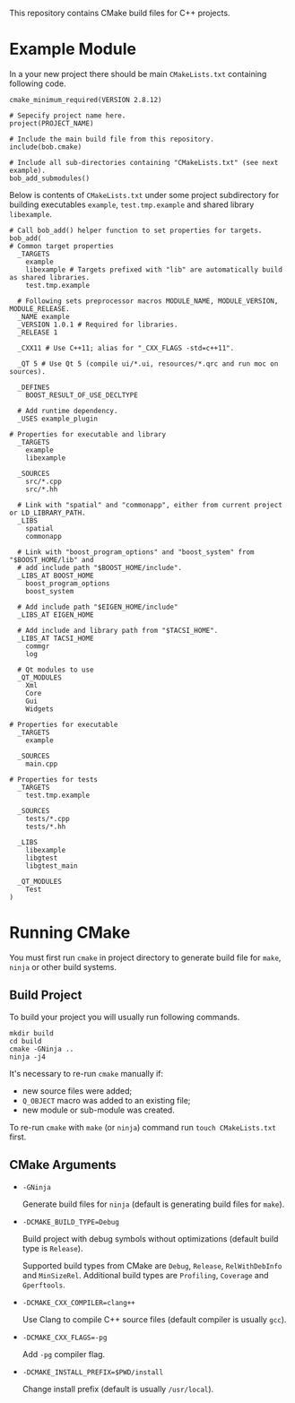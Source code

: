 This repository contains CMake build files for C++ projects.

# Example Module

In a your new project there should be main `CMakeLists.txt` containing following code.

    cmake_minimum_required(VERSION 2.8.12)

    # Sepecify project name here.
    project(PROJECT_NAME)

    # Include the main build file from this repository.
    include(bob.cmake)

    # Include all sub-directories containing "CMakeLists.txt" (see next example).
    bob_add_submodules()

Below is contents of `CMakeLists.txt` under some project subdirectory for building executables
`example`, `test.tmp.example` and shared library `libexample`.

    # Call bob_add() helper function to set properties for targets.
    bob_add(
    # Common target properties
      _TARGETS
        example
        libexample # Targets prefixed with "lib" are automatically build as shared libraries.
        test.tmp.example

      # Following sets preprocessor macros MODULE_NAME, MODULE_VERSION, MODULE_RELEASE.
      _NAME example
      _VERSION 1.0.1 # Required for libraries.
      _RELEASE 1

      _CXX11 # Use C++11; alias for "_CXX_FLAGS -std=c++11".

      _QT 5 # Use Qt 5 (compile ui/*.ui, resources/*.qrc and run moc on sources).

      _DEFINES
        BOOST_RESULT_OF_USE_DECLTYPE

      # Add runtime dependency.
      _USES example_plugin

    # Properties for executable and library
      _TARGETS
        example
        libexample

      _SOURCES
        src/*.cpp
        src/*.hh

      # Link with "spatial" and "commonapp", either from current project or LD_LIBRARY_PATH.
      _LIBS
        spatial
        commonapp

      # Link with "boost_program_options" and "boost_system" from "$BOOST_HOME/lib" and
      # add include path "$BOOST_HOME/include".
      _LIBS_AT BOOST_HOME
        boost_program_options
        boost_system

      # Add include path "$EIGEN_HOME/include"
      _LIBS_AT EIGEN_HOME

      # Add include and library path from "$TACSI_HOME".
      _LIBS_AT TACSI_HOME
        commgr
        log

      # Qt modules to use
      _QT_MODULES
        Xml
        Core
        Gui
        Widgets

    # Properties for executable
      _TARGETS
        example

      _SOURCES
        main.cpp

    # Properties for tests
      _TARGETS
        test.tmp.example

      _SOURCES
        tests/*.cpp
        tests/*.hh

      _LIBS
        libexample
        libgtest
        libgtest_main

      _QT_MODULES
        Test
    )

# Running CMake

You must first run `cmake` in project directory to generate build file for `make`, `ninja` or other
build systems.

## Build Project

To build your project you will usually run following commands.

    mkdir build
    cd build
    cmake -GNinja ..
    ninja -j4

It's necessary to re-run `cmake` manually if:

* new source files were added;
* `Q_OBJECT` macro was added to an existing file;
* new module or sub-module was created.

To re-run `cmake` with `make` (or `ninja`) command run `touch CMakeLists.txt` first.

## CMake Arguments

* `-GNinja`

  Generate build files for `ninja` (default is generating build files for `make`).

* `-DCMAKE_BUILD_TYPE=Debug`

   Build project with debug symbols without optimizations (default build type is `Release`).

   Supported build types from CMake are `Debug`, `Release`, `RelWithDebInfo` and `MinSizeRel`.
   Additional build types are `Profiling`, `Coverage` and `Gperftools`.

* `-DCMAKE_CXX_COMPILER=clang++`

   Use Clang to compile C++ source files (default compiler is usually `gcc`).

* `-DCMAKE_CXX_FLAGS=-pg`

   Add `-pg` compiler flag.

* `-DCMAKE_INSTALL_PREFIX=$PWD/install`

   Change install prefix (default is usually `/usr/local`).


